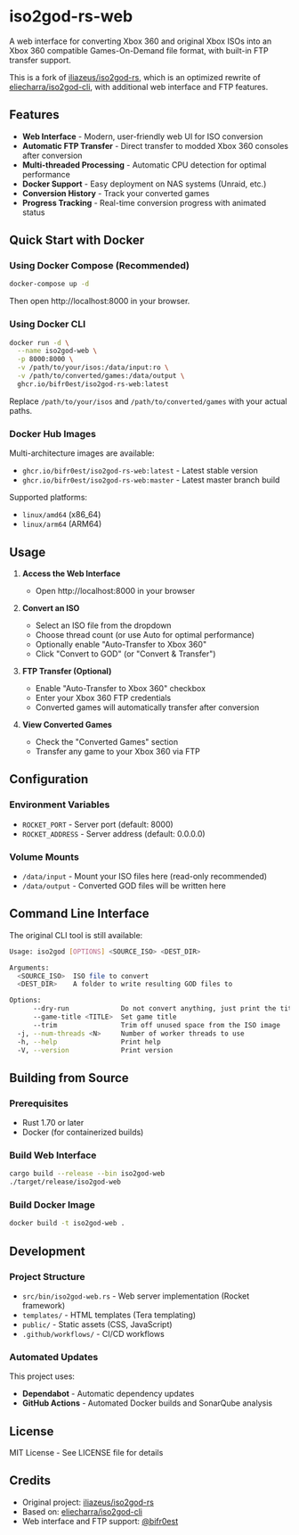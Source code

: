 # iso2god-rs-web

A web interface for converting Xbox 360 and original Xbox ISOs into an Xbox 360 compatible Games-On-Demand file format, with built-in FTP transfer support.

This is a fork of [iliazeus/iso2god-rs](https://github.com/iliazeus/iso2god-rs), which is an optimized rewrite of [eliecharra/iso2god-cli](https://github.com/eliecharra/iso2god-cli), with additional web interface and FTP features.

## Features

- **Web Interface** - Modern, user-friendly web UI for ISO conversion
- **Automatic FTP Transfer** - Direct transfer to modded Xbox 360 consoles after conversion
- **Multi-threaded Processing** - Automatic CPU detection for optimal performance
- **Docker Support** - Easy deployment on NAS systems (Unraid, etc.)
- **Conversion History** - Track your converted games
- **Progress Tracking** - Real-time conversion progress with animated status

## Quick Start with Docker

### Using Docker Compose (Recommended)

```bash
docker-compose up -d
```

Then open http://localhost:8000 in your browser.

### Using Docker CLI

```bash
docker run -d \
  --name iso2god-web \
  -p 8000:8000 \
  -v /path/to/your/isos:/data/input:ro \
  -v /path/to/converted/games:/data/output \
  ghcr.io/bifr0est/iso2god-rs-web:latest
```

Replace `/path/to/your/isos` and `/path/to/converted/games` with your actual paths.

### Docker Hub Images

Multi-architecture images are available:
- `ghcr.io/bifr0est/iso2god-rs-web:latest` - Latest stable version
- `ghcr.io/bifr0est/iso2god-rs-web:master` - Latest master branch build

Supported platforms:
- `linux/amd64` (x86_64)
- `linux/arm64` (ARM64)

## Usage

1. **Access the Web Interface**
   - Open http://localhost:8000 in your browser

2. **Convert an ISO**
   - Select an ISO file from the dropdown
   - Choose thread count (or use Auto for optimal performance)
   - Optionally enable "Auto-Transfer to Xbox 360"
   - Click "Convert to GOD" (or "Convert & Transfer")

3. **FTP Transfer (Optional)**
   - Enable "Auto-Transfer to Xbox 360" checkbox
   - Enter your Xbox 360 FTP credentials
   - Converted games will automatically transfer after conversion

4. **View Converted Games**
   - Check the "Converted Games" section
   - Transfer any game to your Xbox 360 via FTP

## Configuration

### Environment Variables

- `ROCKET_PORT` - Server port (default: 8000)
- `ROCKET_ADDRESS` - Server address (default: 0.0.0.0)

### Volume Mounts

- `/data/input` - Mount your ISO files here (read-only recommended)
- `/data/output` - Converted GOD files will be written here

## Command Line Interface

The original CLI tool is still available:

```bash
Usage: iso2god [OPTIONS] <SOURCE_ISO> <DEST_DIR>

Arguments:
  <SOURCE_ISO>  ISO file to convert
  <DEST_DIR>    A folder to write resulting GOD files to

Options:
      --dry-run             Do not convert anything, just print the title info
      --game-title <TITLE>  Set game title
      --trim                Trim off unused space from the ISO image
  -j, --num-threads <N>     Number of worker threads to use
  -h, --help                Print help
  -V, --version             Print version
```

## Building from Source

### Prerequisites

- Rust 1.70 or later
- Docker (for containerized builds)

### Build Web Interface

```bash
cargo build --release --bin iso2god-web
./target/release/iso2god-web
```

### Build Docker Image

```bash
docker build -t iso2god-web .
```

## Development

### Project Structure

- `src/bin/iso2god-web.rs` - Web server implementation (Rocket framework)
- `templates/` - HTML templates (Tera templating)
- `public/` - Static assets (CSS, JavaScript)
- `.github/workflows/` - CI/CD workflows

### Automated Updates

This project uses:
- **Dependabot** - Automatic dependency updates
- **GitHub Actions** - Automated Docker builds and SonarQube analysis

## License

MIT License - See LICENSE file for details

## Credits

- Original project: [iliazeus/iso2god-rs](https://github.com/iliazeus/iso2god-rs)
- Based on: [eliecharra/iso2god-cli](https://github.com/eliecharra/iso2god-cli)
- Web interface and FTP support: [@bifr0est](https://github.com/bifr0est)
